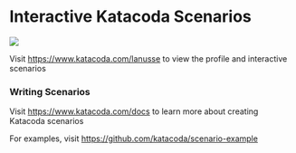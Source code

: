 # Interactive Katacoda Scenarios

[![](http://shields.katacoda.com/katacoda/lanusse/count.svg)](https://www.katacoda.com/lanusse "Get your profile on Katacoda.com")

Visit https://www.katacoda.com/lanusse to view the profile and interactive scenarios

### Writing Scenarios
Visit https://www.katacoda.com/docs to learn more about creating Katacoda scenarios

For examples, visit https://github.com/katacoda/scenario-example
